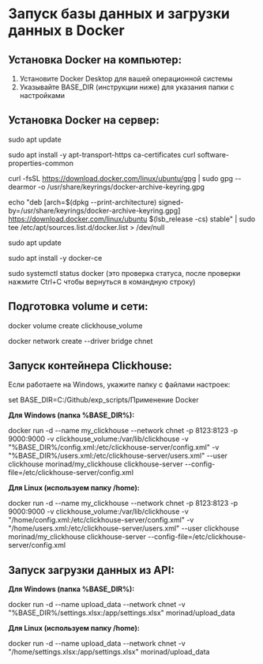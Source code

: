 # Запуск базы данных и загрузки данных в Docker
## Установка Docker на компьютер:
1) Установите Docker Desktop для вашей операционной системы
2) Указывайте BASE_DIR (инструкции ниже) для указания папки с настройками

## Установка Docker на сервер:
sudo apt update

sudo apt install -y apt-transport-https ca-certificates curl software-properties-common

curl -fsSL https://download.docker.com/linux/ubuntu/gpg | sudo gpg --dearmor -o /usr/share/keyrings/docker-archive-keyring.gpg

echo "deb [arch=$(dpkg --print-architecture) signed-by=/usr/share/keyrings/docker-archive-keyring.gpg] https://download.docker.com/linux/ubuntu $(lsb_release -cs) stable" | sudo tee /etc/apt/sources.list.d/docker.list > /dev/null

sudo apt update

sudo apt install -y docker-ce

sudo systemctl status docker (это проверка статуса, после проверки нажмите Ctrl+C чтобы вернуться в командную строку)


## Подготовка volume и сети:
docker volume create clickhouse_volume

docker network create --driver bridge chnet


## Запуск контейнера Clickhouse:
Если работаете на Windows, укажите папку с файлами настроек:

set BASE_DIR=C:/Github/exp_scripts/Применение Docker


**Для Windows (папка %BASE_DIR%):**

docker run -d --name my_clickhouse --network chnet -p 8123:8123 -p 9000:9000 -v clickhouse_volume:/var/lib/clickhouse 
-v "%BASE_DIR%/config.xml:/etc/clickhouse-server/config.xml" -v "%BASE_DIR%/users.xml:/etc/clickhouse-server/users.xml" --user clickhouse morinad/my_clickhouse clickhouse-server --config-file=/etc/clickhouse-server/config.xml


**Для Linux (используем папку /home):**

docker run -d --name my_clickhouse --network chnet -p 8123:8123 -p 9000:9000 -v clickhouse_volume:/var/lib/clickhouse 
-v "/home/config.xml:/etc/clickhouse-server/config.xml" -v "/home/users.xml:/etc/clickhouse-server/users.xml" --user clickhouse morinad/my_clickhouse clickhouse-server --config-file=/etc/clickhouse-server/config.xml


## Запуск загрузки данных из API:
**Для Windows (папка %BASE_DIR%):**

docker run -d --name upload_data --network chnet -v "%BASE_DIR%/settings.xlsx:/app/settings.xlsx" morinad/upload_data


**Для Linux (используем папку /home):**

docker run -d --name upload_data --network chnet -v "/home/settings.xlsx:/app/settings.xlsx" morinad/upload_data
